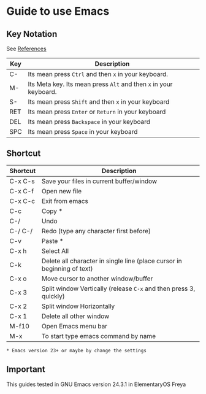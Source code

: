 # Guide to use Emacs

## Key Notation
See [References](http://www.emacswiki.org/emacs/EmacsKeyNotation)

Key | Description
---- | ----
C- | Its mean press `Ctrl` and then `x` in your keyboard.
M- | Its Meta key. Its mean press `Alt` and then `x` in your keyboard.
S- | Its mean press `Shift` and then `x` in your keyboard
RET | Its mean press `Enter` or `Return` in your keyboard
DEL | Its mean press `Backspace` in your keyboard
SPC | Its mean press `Space` in your keyboard

## Shortcut
Shortcut | Description
--- | ---
C-x C-s	| Save your files in current buffer/window
C-x C-f | Open new file
C-x C-c | Exit from emacs
C-c | Copy *
C-/ | Undo
C-/ C-/ | Redo (type any character first before)
C-v | Paste *
C-x h | Select All
C-k | Delete all character in single line (place cursor in beginning of text)
C-x o | Move cursor to another window/buffer
C-x 3 | Split window Vertically (release `C-x` and then press 3, quickly)
C-x 2 | Split window Horizontally
C-x 1 | Delete all other window
M-f10 | Open Emacs menu bar
M-x | To start type emacs command by name
```
* Emacs version 23+ or maybe by change the settings
```
## Important
This guides tested in GNU Emacs version 24.3.1 in ElementaryOS Freya